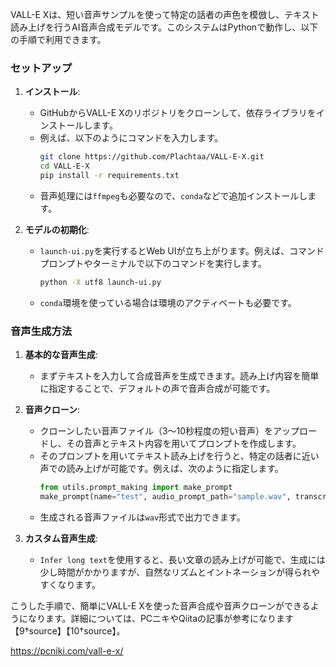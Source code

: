 VALL-E Xは、短い音声サンプルを使って特定の話者の声色を模倣し、テキスト読み上げを行うAI音声合成モデルです。このシステムはPythonで動作し、以下の手順で利用できます。

### セットアップ
1. **インストール**:
   - GitHubからVALL-E Xのリポジトリをクローンして、依存ライブラリをインストールします。
   - 例えば、以下のようにコマンドを入力します。
     ```bash
     git clone https://github.com/Plachtaa/VALL-E-X.git
     cd VALL-E-X
     pip install -r requirements.txt
     ```
   - 音声処理には`ffmpeg`も必要なので、`conda`などで追加インストールします。

2. **モデルの初期化**:
   - `launch-ui.py`を実行するとWeb UIが立ち上がります。例えば、コマンドプロンプトやターミナルで以下のコマンドを実行します。
     ```bash
     python -X utf8 launch-ui.py
     ```
   - `conda`環境を使っている場合は環境のアクティベートも必要です。

### 音声生成方法
1. **基本的な音声生成**:
   - まずテキストを入力して合成音声を生成できます。読み上げ内容を簡単に指定することで、デフォルトの声で音声合成が可能です。

2. **音声クローン**:
   - クローンしたい音声ファイル（3〜10秒程度の短い音声）をアップロードし、その音声とテキスト内容を用いてプロンプトを作成します。
   - そのプロンプトを用いてテキスト読み上げを行うと、特定の話者に近い声での読み上げが可能です。例えば、次のように指定します。
     ```python
     from utils.prompt_making import make_prompt
     make_prompt(name="test", audio_prompt_path="sample.wav", transcript="こんにちは")
     ```
   - 生成される音声ファイルは`wav`形式で出力できます。

3. **カスタム音声生成**:
   - `Infer long text`を使用すると、長い文章の読み上げが可能で、生成には少し時間がかかりますが、自然なリズムとイントネーションが得られやすくなります。

こうした手順で、簡単にVALL-E Xを使った音声合成や音声クローンができるようになります。詳細については、PCニキやQiitaの記事が参考になります【9†source】【10†source】。




https://pcniki.com/vall-e-x/